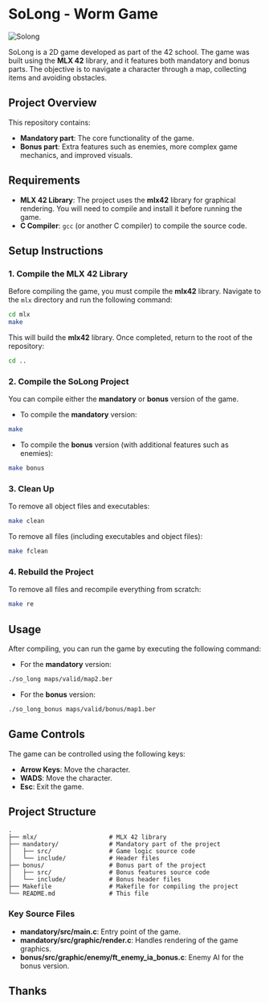 # SoLong - Worm Game

![Solong](https://github.com/user-attachments/assets/7b9911bd-36e6-4416-889e-b40e4e11bd7a)

SoLong is a 2D game developed as part of the 42 school. The game was built using the **MLX 42** library, and it features both mandatory and bonus parts. The objective is to navigate a character through a map, collecting items and avoiding obstacles.

## Project Overview

This repository contains:

- **Mandatory part**: The core functionality of the game.
- **Bonus part**: Extra features such as enemies, more complex game mechanics, and improved visuals.

## Requirements

- **MLX 42 Library**: The project uses the **mlx42** library for graphical rendering. You will need to compile and install it before running the game.
- **C Compiler**: `gcc` (or another C compiler) to compile the source code.

## Setup Instructions

### 1. Compile the MLX 42 Library

Before compiling the game, you must compile the **mlx42** library. Navigate to the `mlx` directory and run the following command:

```bash
cd mlx
make
```

This will build the **mlx42** library. Once completed, return to the root of the repository:

```bash
cd ..
```

### 2. Compile the SoLong Project

You can compile either the **mandatory** or **bonus** version of the game.

- To compile the **mandatory** version:

```bash
make
```

- To compile the **bonus** version (with additional features such as enemies):

```bash
make bonus
```

### 3. Clean Up

To remove all object files and executables:

```bash
make clean
```

To remove all files (including executables and object files):

```bash
make fclean
```

### 4. Rebuild the Project

To remove all files and recompile everything from scratch:

```bash
make re
```

## Usage

After compiling, you can run the game by executing the following command:

- For the **mandatory** version:

```bash
./so_long maps/valid/map2.ber
```

- For the **bonus** version:

```bash
./so_long_bonus maps/valid/bonus/map1.ber
```

## Game Controls

The game can be controlled using the following keys:

- **Arrow Keys**: Move the character.
- **WADS**: Move the character.
- **Esc**: Exit the game.

## Project Structure

```
.
├── mlx/                    # MLX 42 library
├── mandatory/              # Mandatory part of the project
│   ├── src/                # Game logic source code
│   └── include/            # Header files
├── bonus/                  # Bonus part of the project
│   ├── src/                # Bonus features source code
│   └── include/            # Bonus header files
├── Makefile                # Makefile for compiling the project
└── README.md               # This file
```

### Key Source Files

- **mandatory/src/main.c**: Entry point of the game.
- **mandatory/src/graphic/render.c**: Handles rendering of the game graphics.
- **bonus/src/graphic/enemy/ft_enemy_ia_bonus.c**: Enemy AI for the bonus version.

## Thanks 
